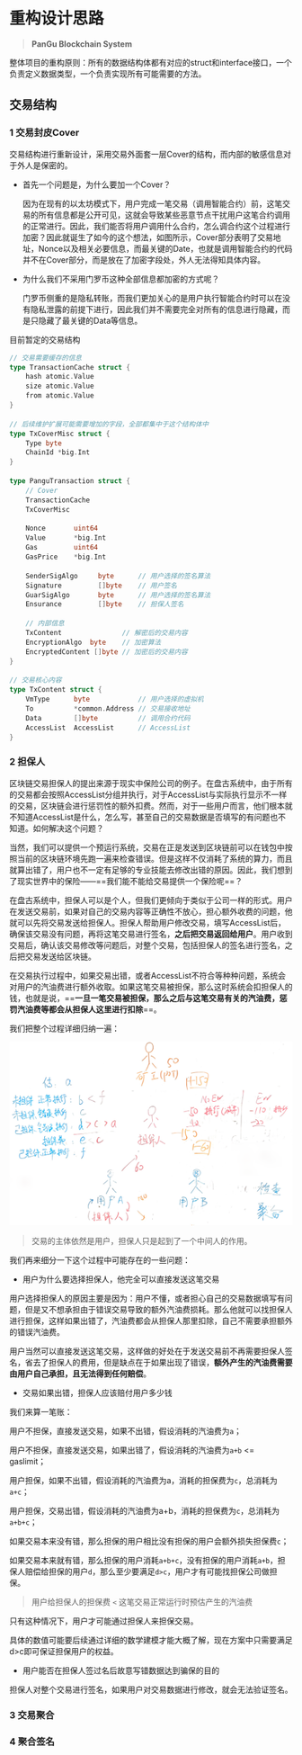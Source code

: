 # 重构设计思路

> **PanGu Blockchain System**

整体项目的重构原则：所有的数据结构体都有对应的struct和interface接口，一个负责定义数据类型，一个负责实现所有可能需要的方法。

## 交易结构

### 1 交易封皮Cover

交易结构进行重新设计，采用交易外面套一层Cover的结构，而内部的敏感信息对于外人是保密的。

- 首先一个问题是，为什么要加一个Cover？

  因为在现有的以太坊模式下，用户完成一笔交易（调用智能合约）前，这笔交易的所有信息都是公开可见，这就会导致某些恶意节点干扰用户这笔合约调用的正常进行。因此，我们能否将用户调用什么合约，怎么调合约这个过程进行加密？因此就诞生了如今的这个想法，如图所示，Cover部分表明了交易地址，Nonce以及相关必要信息，而最关键的Date，也就是调用智能合约的代码并不在Cover部分，而是放在了加密字段处，外人无法得知具体内容。

- 为什么我们不采用门罗币这种全部信息都加密的方式呢？

  门罗币侧重的是隐私转账，而我们更加关心的是用户执行智能合约时可以在没有隐私泄露的前提下进行，因此我们并不需要完全对所有的信息进行隐藏，而是只隐藏了最关键的Data等信息。

目前暂定的交易结构

```go
// 交易需要缓存的信息
type TransactionCache struct {
    hash atomic.Value
	size atomic.Value
	from atomic.Value
}

// 后续维护扩展可能需要增加的字段，全部都集中于这个结构体中
type TxCoverMisc struct {
    Type byte
    ChainId *big.Int
}

type PanguTransaction struct {
    // Cover
    TransactionCache
    TxCoverMisc
    
    Nonce       uint64
    Value       *big.Int
    Gas         uint64
    GasPrice    *big.Int

    SenderSigAlgo     byte		// 用户选择的签名算法
    Signature         []byte	// 用户签名
    GuarSigAlgo       byte		// 用户选择的签名算法
    Ensurance         []byte	// 担保人签名

    // 内部信息
    TxContent				// 解密后的交易内容
    EncryptionAlgo  byte	// 加密算法
    EncryptedContent []byte	// 加密后的交易内容
}

// 交易核心内容
type TxContent struct {
    VmType      byte			// 用户选择的虚拟机
    To          *common.Address	// 交易接收地址
    Data        []byte			// 调用合约代码
    AccessList  AccessList		// AccessList
}
```

### 2 担保人

区块链交易担保人的提出来源于现实中保险公司的例子。在盘古系统中，由于所有的交易都会按照AccessList分组并执行，对于AccessList与实际执行显示不一样的交易，区块链会进行惩罚性的额外扣费。然而，对于一些用户而言，他们根本就不知道AccessList是什么，怎么写，甚至自己的交易数据是否填写的有问题也不知道。如何解决这个问题？

当然，我们可以提供一个预运行系统，交易在正是发送到区块链前可以在钱包中按照当前的区块链环境先跑一遍来检查错误。但是这样不仅消耗了系统的算力，而且就算出错了，用户也不一定有足够的专业技能去修改出错的原因。因此，我们想到了现实世界中的保险——==我们能不能给交易提供一个保险呢==？

在盘古系统中，担保人可以是个人，但我们更倾向于类似于公司一样的形式。用户在发送交易前，如果对自己的交易内容等正确性不放心，担心额外收费的问题，他就可以先将交易发送给担保人。担保人帮助用户修改交易，填写AccessList后，确保该交易没有问题，再将这笔交易进行签名，**之后把交易返回给用户**。用户收到交易后，确认该交易修改等问题后，对整个交易，包括担保人的签名进行签名，之后把交易发送给区块链。

在交易执行过程中，如果交易出错，或者AccessList不符合等种种问题，系统会对用户的汽油费进行额外收取。如果这笔交易被担保，那么这时系统会扣担保人的钱，也就是说，==**一旦一笔交易被担保，那么之后与这笔交易有关的汽油费，惩罚汽油费等都会从担保人这里进行扣除**==。

我们把整个过程详细归纳一遍：



<img src="./%E9%87%8D%E6%9E%84%E8%AE%BE%E8%AE%A1%E6%80%9D%E8%B7%AF.assets/image-20230901145011559.png" alt="image-20230901145011559" style="zoom:80%;" />

> 交易的主体依然是用户，担保人只是起到了一个中间人的作用。

我们再来细分一下这个过程中可能存在的一些问题：

- 用户为什么要选择担保人，他完全可以直接发送这笔交易

用户选择担保人的原因主要是因为：用户不懂，或者担心自己的交易数据填写有问题，但是又不想承担由于错误交易导致的额外汽油费损耗。那么他就可以找担保人进行担保，这样如果出错了，汽油费都会从担保人那里扣除，自己不需要承担额外的错误汽油费。

用户当然可以直接发送这笔交易，这样做的好处在于发送交易前不再需要担保人签名，省去了担保人的费用，但是缺点在于如果出现了错误，**额外产生的汽油费需要由用户自己承担，且无法得到任何赔偿**。

- 交易如果出错，担保人应该赔付用户多少钱

我们来算一笔账：

用户不担保，直接发送交易，如果不出错，假设消耗的汽油费为`a`；

用户不担保，直接发送交易，如果出错了，假设消耗的汽油费为`a+b` <= gaslimit；

用户担保，如果不出错，假设消耗的汽油费为a，消耗的担保费为`c`，总消耗为`a+c`；

用户担保，交易出错，假设消耗的汽油费为a+b，消耗的担保费为`c`，总消耗为`a+b+c`；

如果交易本来没有错，那么担保的用户相比没有担保的用户会额外损失担保费`c`；

如果交易本来就有错，那么担保的用户消耗`a+b+c`，没有担保的用户消耗`a+b`，担保人赔偿给担保的用户`d`，那么至少要满足`d>c`，用户才有可能找担保公司做担保。

> 用户给担保人的担保费 `<` 这笔交易正常运行时预估产生的汽油费

只有这种情况下，用户才可能通过担保人来担保交易。

具体的数值可能要后续通过详细的数学建模才能大概了解，现在方案中只需要满足d>c即可保证担保用户的权益。

- 用户能否在担保人签过名后故意写错数据达到骗保的目的

担保人对整个交易进行签名，如果用户对交易数据进行修改，就会无法验证签名。

### 3 交易聚合

### 4 聚合签名

